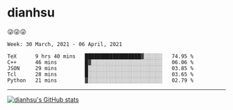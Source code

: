
# dianhsu

:stuck_out_tongue_winking_eye::stuck_out_tongue_winking_eye::stuck_out_tongue_winking_eye:

<!--START_SECTION:waka-->
```text
Week: 30 March, 2021 - 06 April, 2021

TeX      9 hrs 40 mins   ██████████████████▓░░░░░░   74.95 % 
C++      46 mins         █▓░░░░░░░░░░░░░░░░░░░░░░░   06.06 % 
JSON     29 mins         █░░░░░░░░░░░░░░░░░░░░░░░░   03.85 % 
Tcl      28 mins         █░░░░░░░░░░░░░░░░░░░░░░░░   03.65 % 
Python   21 mins         ▓░░░░░░░░░░░░░░░░░░░░░░░░   02.79 % 
```
<!--END_SECTION:waka-->

---

[![dianhsu's GitHub stats](https://github-readme-stats.vercel.app/api?username=dianhsu)](https://github.com/anuraghazra/github-readme-stats)
